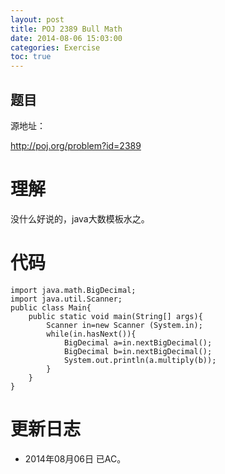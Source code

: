 ```yaml
---
layout: post
title: POJ 2389 Bull Math
date: 2014-08-06 15:03:00
categories: Exercise
toc: true
---
```

## 题目
源地址：

http://poj.org/problem?id=2389

# 理解
没什么好说的，java大数模板水之。

<!-- more -->

# 代码

```
import java.math.BigDecimal;
import java.util.Scanner;
public class Main{
	public static void main(String[] args){
		Scanner in=new Scanner (System.in);
		while(in.hasNext()){
			BigDecimal a=in.nextBigDecimal();
			BigDecimal b=in.nextBigDecimal();
			System.out.println(a.multiply(b));
		}
	}
}

```

# 更新日志
- 2014年08月06日 已AC。
